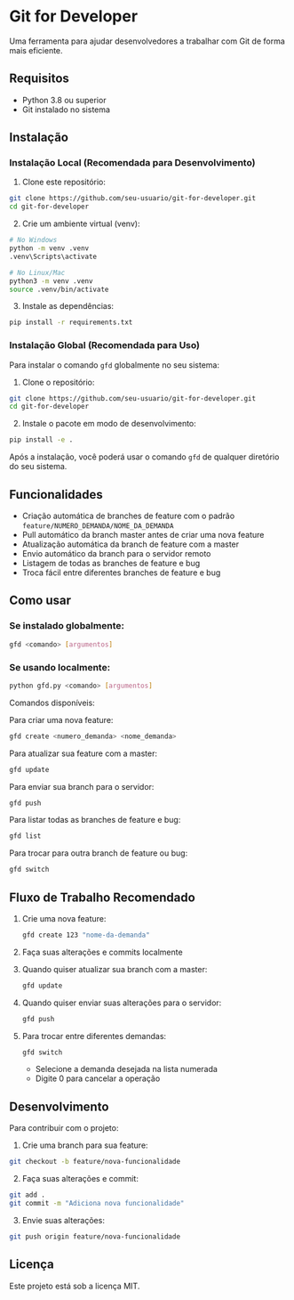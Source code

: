 # Git for Developer

Uma ferramenta para ajudar desenvolvedores a trabalhar com Git de forma mais eficiente.

## Requisitos

- Python 3.8 ou superior
- Git instalado no sistema

## Instalação

### Instalação Local (Recomendada para Desenvolvimento)

1. Clone este repositório:
```bash
git clone https://github.com/seu-usuario/git-for-developer.git
cd git-for-developer
```

2. Crie um ambiente virtual (venv):
```bash
# No Windows
python -m venv .venv
.venv\Scripts\activate

# No Linux/Mac
python3 -m venv .venv
source .venv/bin/activate
```

3. Instale as dependências:
```bash
pip install -r requirements.txt
```

### Instalação Global (Recomendada para Uso)

Para instalar o comando `gfd` globalmente no seu sistema:

1. Clone o repositório:
```bash
git clone https://github.com/seu-usuario/git-for-developer.git
cd git-for-developer
```

2. Instale o pacote em modo de desenvolvimento:
```bash
pip install -e .
```

Após a instalação, você poderá usar o comando `gfd` de qualquer diretório do seu sistema.

## Funcionalidades

- Criação automática de branches de feature com o padrão `feature/NUMERO_DEMANDA/NOME_DA_DEMANDA`
- Pull automático da branch master antes de criar uma nova feature
- Atualização automática da branch de feature com a master
- Envio automático da branch para o servidor remoto
- Listagem de todas as branches de feature e bug
- Troca fácil entre diferentes branches de feature e bug

## Como usar

### Se instalado globalmente:
```bash
gfd <comando> [argumentos]
```

### Se usando localmente:
```bash
python gfd.py <comando> [argumentos]
```

Comandos disponíveis:

Para criar uma nova feature:
```bash
gfd create <numero_demanda> <nome_demanda>
```

Para atualizar sua feature com a master:
```bash
gfd update
```

Para enviar sua branch para o servidor:
```bash
gfd push
```

Para listar todas as branches de feature e bug:
```bash
gfd list
```

Para trocar para outra branch de feature ou bug:
```bash
gfd switch
```

## Fluxo de Trabalho Recomendado

1. Crie uma nova feature:
   ```bash
   gfd create 123 "nome-da-demanda"
   ```

2. Faça suas alterações e commits localmente

3. Quando quiser atualizar sua branch com a master:
   ```bash
   gfd update
   ```

4. Quando quiser enviar suas alterações para o servidor:
   ```bash
   gfd push
   ```

5. Para trocar entre diferentes demandas:
   ```bash
   gfd switch
   ```
   - Selecione a demanda desejada na lista numerada
   - Digite 0 para cancelar a operação

## Desenvolvimento

Para contribuir com o projeto:

1. Crie uma branch para sua feature:
```bash
git checkout -b feature/nova-funcionalidade
```

2. Faça suas alterações e commit:
```bash
git add .
git commit -m "Adiciona nova funcionalidade"
```

3. Envie suas alterações:
```bash
git push origin feature/nova-funcionalidade
```

## Licença

Este projeto está sob a licença MIT.